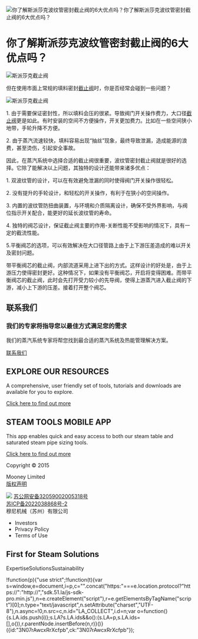 
![你了解斯派莎克波纹管密封截止阀的6大优点吗？](/d/file/p/2015-04-20/fa7e21ea26498c60f21be966388fba47.jpg)你了解斯派莎克波纹管密封截止阀的6大优点吗？

# 你了解斯派莎克波纹管密封截止阀的6大优点吗？

![斯派莎克截止阀](http://www.spiraxsarco.org/d/file/News/5ad313b2adc6b0bdce3ea18a2c2da7d5.jpg)

但在使用市面上常规的填料密封[截止阀](/stop-valves/)时，你是否经常会碰到一些问题？

![斯派莎克截止阀](http://www.spiraxsarco.org/d/file/News/9ddde46f972add47dae37657343dbb09.jpg)

1\. 由于需要保证密封性，所以填料会压的很紧。导致阀门开关操作费力，大口径[截止阀](/stop-valves/)更是如此。有时安装的空间不方便操作，开关更加费力。比如在一些空间狭小地带，手轮升降不方便。

2\. 由于蒸汽流速较快，填料容易出现“抽丝”现象，最终导致泄漏，造成能源的浪费，甚至烫伤，引起安全事故。

因此，在蒸汽系统中选择合适的截止阀很重要，波纹管密封截止阀就是很好的选择。它除了能解决以上问题，其独特的设计还能带来诸多优点：

1\. 双波纹管的设计，可以在有效避免泄漏的同时使得阀门开关操作很轻松。

2\. 没有提升的手轮设计，和轻松的开关操作，有利于在狭小的空间操作。

3\. 内置的波纹管防扭曲装置，与环境和介质隔离设计，确保不受外界影响，与阀位指示开关配合，能更好的延长波纹管的寿命。

4\. 独特的阀芯设计，保证截止阀主要的作用-关断性能不受影响的情况下，具有一定的截流性能。

5.平衡阀芯的选项，可以有效解决在大口径管路上由于上下游压差造成的难以开关及密封问题。

带平衡阀芯的截止阀，内部流道采用上进下出的方式。这样设计的好处是，由于上游压力使得密封更好。这种情况下，如果没有平衡阀芯，开启将变得困难。而带平衡阀芯的截止阀，此时会先打开受力较小的先导阀，使得上游蒸汽进入截止阀的下游，减小上下游的压差。接着打开整个阀芯。

## 联系我们

### 我们的专家将指导您以最佳方式满足您的需求

我们的蒸汽系统专家将帮您找到最合适的蒸汽系统及热能管理解决方案。

[联系我们](/Contact/)

## EXPLORE OUR RESOURCES

A comprehensive, user friendly set of tools, tutorials and downloads are available for you to explore.

[Click here to find out more](#)

## STEAM TOOLS MOBILE APP

This app enables quick and easy access to both our steam table and saturated steam pipe sizing tools.

[Click here to find out more](#)

  

Copyright © 2015

Mooney Limited  
[版权声明](/banquan.html)

![](/skin/beian-mps.png) [苏公网安备32059002005318号](https://beian.mps.gov.cn/#/query/webSearch?code=32059002005318)  
[苏ICP备2022038868号-2](https://beian.miit.gov.cn)  
穆尼机械（苏州）有限公司

-   Investors
-   Privacy Policy
-   Terms of Use

## First for Steam Solutions

ExpertiseSolutionsSustainability

!function(p){"use strict";!function(t){var s=window,e=document,i=p,c="".concat("https:"===e.location.protocol?"https://":"http://","sdk.51.la/js-sdk-pro.min.js"),n=e.createElement("script"),r=e.getElementsByTagName("script")\[0\];n.type="text/javascript",n.setAttribute("charset","UTF-8"),n.async=!0,n.src=c,n.id="LA\_COLLECT",i.d=n;var o=function(){s.LA.ids.push(i)};s.LA?s.LA.ids&&o():(s.LA=p,s.LA.ids=\[\],o()),r.parentNode.insertBefore(n,r)}()}({id:"3N07rAwcxRrXcfpb",ck:"3N07rAwcxRrXcfpb"});